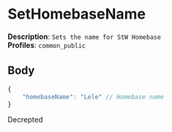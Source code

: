 # SetHomebaseName

**Description**: `Sets the name for StW Homebase` \
**Profiles**: `common_public`

## Body
```js
{
    "homebaseName": "Lele" // Homebase name
}
```
Decrepted
